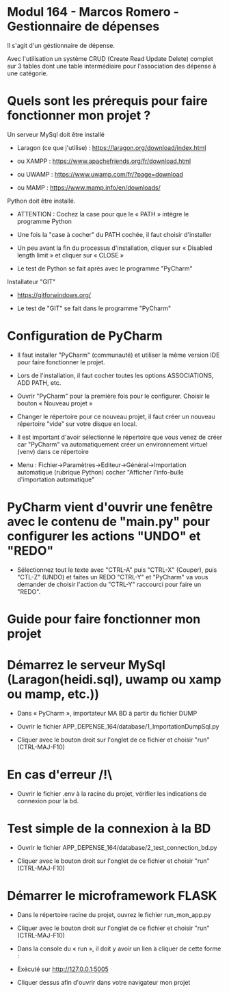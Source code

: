#  Modul 164 - Marcos Romero - Gestionnaire de dépenses 

Il s'agit d'un géstionnaire de dépense.

Avec l'utilisation un système CRUD (Create Read Update Delete) complet sur 3 tables dont une table intermédiaire pour l'association des dépense à une catégorie.

# Quels sont les prérequis pour faire fonctionner mon projet ?

Un serveur MySql doit être installé

- Laragon (ce que j'utilise) : https://laragon.org/download/index.html

- ou XAMPP : https://www.apachefriends.org/fr/download.html

- ou UWAMP : https://www.uwamp.com/fr/?page=download

- ou MAMP : https://www.mamp.info/en/downloads/

Python doit être installé.

- ATTENTION : Cochez la case pour que le « PATH » intègre le programme Python

- Une fois la "case à cocher" du PATH cochée, il faut choisir d'installer

- Un peu avant la fin du processus d'installation, cliquer sur « Disabled length limit » et cliquer sur « CLOSE »

- Le test de Python se fait après avec le programme "PyCharm"

Installateur "GIT"

- https://gitforwindows.org/

- Le test de "GIT" se fait dans le programme "PyCharm"

# Configuration de PyCharm

- Il faut installer "PyCharm" (communauté) et utiliser la même version IDE pour faire fonctionner le projet.

- Lors de l'installation, il faut cocher toutes les options ASSOCIATIONS, ADD PATH, etc.

- Ouvrir "PyCharm" pour la première fois pour le configurer. Choisir le bouton « Nouveau projet »

- Changer le répertoire pour ce nouveau projet, il faut créer un nouveau répertoire "vide" sur votre disque en local.

- Il est important d'avoir sélectionné le répertoire que vous venez de créer car "PyCharm" va automatiquement créer un environnement virtuel (venv) dans ce 
répertoire

- Menu : Fichier->Paramètres->Editeur->Général->Importation automatique (rubrique Python) cocher "Afficher l'info-bulle d'importation automatique"

# PyCharm vient d'ouvrir une fenêtre avec le contenu de "main.py" pour configurer les actions "UNDO" et "REDO"

- Sélectionnez tout le texte avec "CTRL-A" puis "CTRL-X" (Couper), puis "CTL-Z" (UNDO) et faites un REDO "CTRL-Y" et "PyCharm" va vous demander de choisir l'action du "CTRL-Y" raccourci pour faire un "REDO".

# Guide pour faire fonctionner mon projet

# Démarrez le serveur MySql (Laragon(heidi.sql), uwamp ou xamp ou mamp, etc.))

- Dans « PyCharm », importateur MA BD à partir du fichier DUMP

- Ouvrir le fichier APP_DEPENSE_164/database/1_ImportationDumpSql.py

- Cliquer avec le bouton droit sur l'onglet de ce fichier et choisir "run" (CTRL-MAJ-F10)

# En cas d'erreur /!\

- Ouvrir le fichier .env à la racine du projet, vérifier les indications de connexion pour la bd.

# Test simple de la connexion à la BD

- Ouvrir le fichier APP_DEPENSE_164/database/2_test_connection_bd.py

- Cliquer avec le bouton droit sur l'onglet de ce fichier et choisir "run" (CTRL-MAJ-F10)

# Démarrer le microframework FLASK

- Dans le répertoire racine du projet, ouvrez le fichier run_mon_app.py

- Cliquer avec le bouton droit sur l'onglet de ce fichier et choisir "run" (CTRL-MAJ-F10)

- Dans la console du « run », il doit y avoir un lien à cliquer de cette forme :

-   Exécuté sur http://127.0.0.1:5005

- Cliquer dessus afin d'ouvrir dans votre navigateur mon projet
